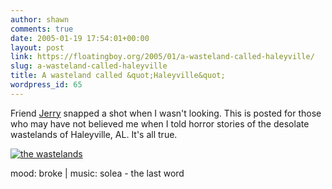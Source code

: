 ```yaml
---
author: shawn
comments: true
date: 2005-01-19 17:54:01+00:00
layout: post
link: https://floatingboy.org/2005/01/a-wasteland-called-haleyville/
slug: a-wasteland-called-haleyville
title: A wasteland called &quot;Haleyville&quot;
wordpress_id: 65
---
```


Friend [Jerry](http://tinyurl.com/5jcxl) snapped a shot when I wasn't looking. This is posted for those who may have not believed me when I told horror stories of the desolate wastelands of Haleyville, AL. It's all true.

[![the wastelands](/old/albums/random/DSC015611.jpg)](../)

mood: broke | music: solea - the last word
